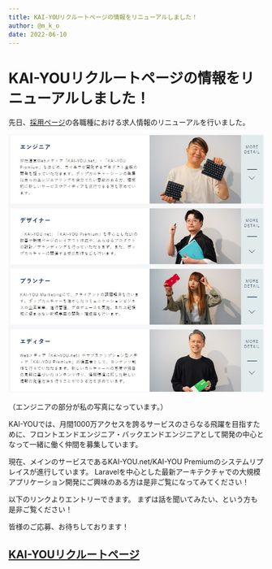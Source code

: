 ```yaml
---
title: KAI-YOUリクルートページの情報をリニューアルしました！
author: @m_k_o
date: 2022-06-10
---
```


# KAI-YOUリクルートページの情報をリニューアルしました！

先日、[採用ページ](https://kai-you.co.jp/recruit/job/career/)の各職種における求人情報のリニューアルを行いました。

![](./images/20220610-1.png)

（エンジニアの部分が私の写真になっています。）

KAI-YOUでは、月間1000万アクセスを誇るサービスのさらなる飛躍を目指すために、フロントエンドエンジニア・バックエンドエンジニアとして開発の中心となって一緒に働く仲間を募集しています。

現在、メインのサービスであるKAI-YOU.net/KAI-YOU Premiumのシステムリプレイスが進行しています。
Laravelを中心とした最新アーキテクチャでの大規模アプリケーション開発にご興味のある方は是非ご覧になってみてください！

以下のリンクよりエントリーできます。
まずは話を聞いてみたい、という方も是非ご覧ください！

皆様のご応募、お待ちしております！

## [KAI-YOUリクルートページ](https://kai-you.co.jp/recruit/job/career/)
